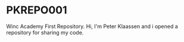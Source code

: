 # PKREPO001
Winc Academy First Repository.
Hi, I'm Peter Klaassen and i opened a repository for sharing my code.

